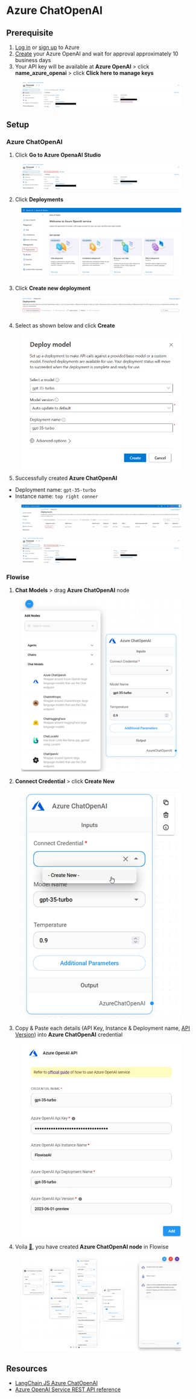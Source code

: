 # Azure ChatOpenAI

## Prerequisite

1. [Log in](https://portal.azure.com/) or [sign up](https://azure.microsoft.com/en-us/free/) to Azure
2. [Create](https://portal.azure.com/#create/Microsoft.CognitiveServicesOpenAI) your Azure OpenAI and wait for approval approximately 10 business days
3. Your API key will be available at **Azure OpenAI** > click **name\_azure\_openai** > click **Click here to manage keys**

<figure><img src="../.gitbook/assets/azure/azure-general/1.png" alt=""><figcaption></figcaption></figure>

## Setup

### Azure ChatOpenAI

1. Click **Go to Azure OpenaAI Studio**

<figure><img src="../.gitbook/assets/azure/azure-general/2.png" alt=""><figcaption></figcaption></figure>

2. Click **Deployments**

<figure><img src="../.gitbook/assets/azure/azure-general/3.png" alt=""><figcaption></figcaption></figure>

3. Click **Create new deployment**

<figure><img src="../.gitbook/assets/azure/azure-general/4.png" alt=""><figcaption></figcaption></figure>

4. Select as shown below and click **Create**

<figure><img src="../.gitbook/assets/azure/azure-chatopenai/1.png" alt="" width="558"><figcaption></figcaption></figure>

5. Successfully created **Azure ChatOpenAI**

* Deployment name: `gpt-35-turbo`
* Instance name: `top right conner`

<figure><img src="../.gitbook/assets/azure/azure-chatopenai/2.png" alt=""><figcaption></figcaption></figure>

<figure><img src="../.gitbook/assets/azure/azure-general/2.png" alt=""><figcaption></figcaption></figure>

### Flowise

1. **Chat Models** > drag **Azure ChatOpenAI** node

<figure><img src="../.gitbook/assets/azure/azure-chatopenai/3.png" alt="" width="563"><figcaption></figcaption></figure>

2. **Connect Credential** > click **Create New**

<figure><img src="../.gitbook/assets/azure/azure-chatopenai/4.png" alt="" width="421"><figcaption></figcaption></figure>

3. Copy & Paste each details (API Key, Instance & Deployment name, [API Version](https://learn.microsoft.com/en-us/azure/ai-services/openai/reference#chat-completions)) into **Azure ChatOpenAI** credential

<figure><img src="../.gitbook/assets/azure/azure-chatopenai/5.png" alt="" width="563"><figcaption></figcaption></figure>

4. Voila [🎉](https://emojipedia.org/party-popper/), you have created **Azure ChatOpenAI node** in Flowise

<figure><img src="../.gitbook/assets/azure/azure-general/5.png" alt=""><figcaption></figcaption></figure>

## Resources

* [LangChain JS Azure ChatOpenAI](https://js.langchain.com/docs/modules/model\_io/models/chat/integrations/azure)
* [Azure OpenAI Service REST API reference](https://learn.microsoft.com/en-us/azure/ai-services/openai/reference)
